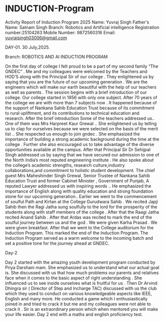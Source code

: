 # INDUCTION-Program
Activity Report of Induction Program 2025
Name: Yuvraj Singh 
Father's Name: Satnam Singh 
Branch: Robotics and Artificial intelligence 
Registration number:25104263
Mobile Number: 9872560316
Email: yuvrajsingh03006@gmail.com 


DAY-01.                                       30 July,2025.

  Branch:    ROBOTICS AND AI 
                   INDUCTION PROGRAM

On the first day of college I felt proud to be a part of my second family “The GNDEC” . Me and my colleagues were welcomed by the Teachers and HOD’S along with the Principal Sir of our college . They enlightened us by saying that you are the future of our upcoming generation . We are the engineers which will make our earth beautiful with the help of our teachers as well as parents . The session begins with a brief introduction of our college. Our college started in 1956 with only one subject. After 70 years of the college we are with more than 7 subjects now . It happened because of the support of Nankana Sahib Education Trust because of its commitment to rural upliftment, and its contributions to technical education and research. After the brief introduction Some of the teachers addressed us.. One of them was Mrs Harpreet Kaur Grewal .. She enlightened us by telling us to clap for ourselves because we were selected on the basis of the merit list .. She respected us enough to join gndec . She emphasized the importance of building a strong academic background during the time at the college . Further she also encouraged us to take advantage of the diverse opportunities available at the campus. After that Principal Sir Dr Sehijpal Singh addressed us by saying that we have secured our admission to one of the North India’s most reputed engineering institute . He also spoke about the college’s academic strengths, research culture,industry collaborations,and commitment to holistic student development. The chief guest Mrs Maheshinder Singh Grewal, Senior Trustee of Nankana Sahib Education Trust and former Cabinet Minister , Government of Punjab, A reputed Lawyer addressed us with inspiring words .. He emphasized the importance of English along with quality education and strong foundation stone for our upcoming generation.. Earlier we went to the commencement of soulful Path and Kirtan at the College Gurudwara Sahib . We recited Japji Sahib then the Ragi Jatha sung soulfully to the lord for the prosperity of the students along with staff members of the college . After that the Raagi Jatha recited Anand Sahib . After that Ardas was recited to mark the end of the soulful journey between us and the god . We were given Karha Prasad . We were given breakfast. After that we went to the College auditorium for the Induction Program. This marked the end of the Induction Program. The Induction Program served as a warm welcome to the incoming batch and set a positive tone for the journey ahead at GNDEC. 

Day-2


Day 2 started with the amazing youth development program conducted by Priya Darshani mam. She emphasized us to understand what our actual goal is. She discussed with us that how much problems our parents and relatives face when it comes to the basic aspect of right understanding . She influenced us to see inside ourselves what is fruitful for us . Then Dr Arvind Dhingra sir ( Director of Step and Incharge TAC) discussed with us the club which they used to conduct on various knowledgeable aspects like IEEE, English and many more. He conducted a game which I enthusiastically joined in and tried to crack it but me and my colleagues were not able to crack it . Sir is an extraordinary person which when mentored you will make your life easier. Day 2 end with a maths and english proficiency test. 
